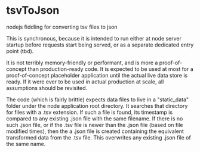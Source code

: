 # tsvToJson
nodejs fiddling for converting tsv files to json

This is synchronous, because it is intended to run either at node server
startup before requests start being served, or as a separate dedicated 
entry point (tbd).

It is not terribly memory-friendly or performant, and is more a 
proof-of-concept than production-ready code. It is expected to be
used at most for a proof-of-concept placeholder application until
the actual live data store is ready. If it were ever to be used in
actual production at scale, all assumptions should be revisited.

The code (which is fairly brittle) expects data files to live in
a "static_data" folder under the node application root directory.
It searches that directory for files with a .tsv extension. If such
a file is found, its timestamp is compared to any existing .json file
with the same filename. If there is no such .json file, or if the
.tsv file is newer than the .json file (based on file modified times),
then the a .json file is created containing the equivalent transformed
data from the .tsv file. This overwrites any existing .json file of
the same name.


